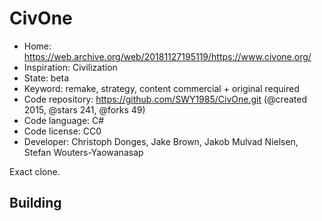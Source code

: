 # CivOne

- Home: https://web.archive.org/web/20181127195119/https://www.civone.org/
- Inspiration: Civilization
- State: beta
- Keyword: remake, strategy, content commercial + original required
- Code repository: https://github.com/SWY1985/CivOne.git (@created 2015, @stars 241, @forks 49)
- Code language: C#
- Code license: CC0
- Developer: Christoph Donges, Jake Brown, Jakob Mulvad Nielsen, Stefan Wouters-Yaowanasap

Exact clone.

## Building
